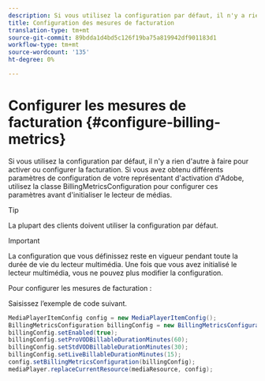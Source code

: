 ```yaml
---
description: Si vous utilisez la configuration par défaut, il n'y a rien d'autre à faire pour activer ou configurer la facturation. Si vous avez obtenu différents paramètres de configuration de votre représentant d'activation d'Adobe, utilisez la classe BillingMetricsConfiguration pour configurer ces paramètres avant d'initialiser le lecteur de médias.
title: Configuration des mesures de facturation
translation-type: tm+mt
source-git-commit: 89bdda1d4bd5c126f19ba75a819942df901183d1
workflow-type: tm+mt
source-wordcount: '135'
ht-degree: 0%

---
```



# Configurer les mesures de facturation {#configure-billing-metrics}

Si vous utilisez la configuration par défaut, il n&#39;y a rien d&#39;autre à faire pour activer ou configurer la facturation. Si vous avez obtenu différents paramètres de configuration de votre représentant d&#39;activation d&#39;Adobe, utilisez la classe BillingMetricsConfiguration pour configurer ces paramètres avant d&#39;initialiser le lecteur de médias.

>[!TIP]
>
>La plupart des clients doivent utiliser la configuration par défaut.

>[!IMPORTANT]
>
>La configuration que vous définissez reste en vigueur pendant toute la durée de vie du lecteur multimédia. Une fois que vous avez initialisé le lecteur multimédia, vous ne pouvez plus modifier la configuration.

Pour configurer les mesures de facturation :

Saisissez l’exemple de code suivant.

```java
MediaPlayerItemConfig config = new MediaPlayerItemConfig(); 
BillingMetricsConfiguration billingConfig = new BillingMetricsConfiguration(); 
billingConfig.setEnabled(true); 
billingConfig.setProVODBillableDurationMinutes(60); 
billingConfig.setStdVODBillableDurationMinutes(30); 
billingConfig.setLiveBillableDurationMinutes(15); 
config.setBillingMetricsConfiguration(billingConfig); 
mediaPlayer.replaceCurrentResource(mediaResource, config);
```

